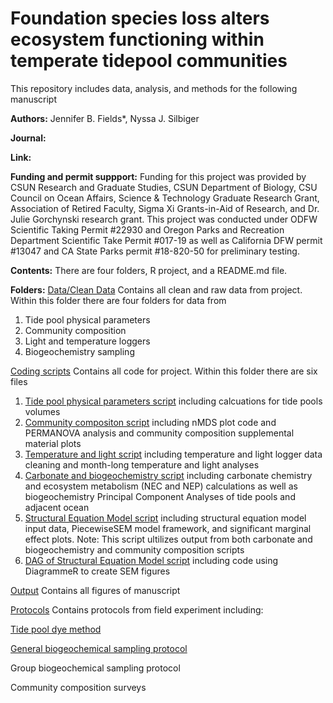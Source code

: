 # Foundation species loss alters ecosystem functioning within temperate tidepool communities 

This repository includes data, analysis, and methods for the following manuscript

**Authors:** Jennifer B. Fields*, Nyssa J. Silbiger

**Journal:**

**Link:**


**Funding and permit suppport:** Funding for this project was provided by CSUN Research and Graduate Studies, CSUN Department of Biology, CSU Council on Ocean Affairs, Science & Technology Graduate Research Grant, Association of Retired Faculty, Sigma Xi Grants-in-Aid of Research, and Dr. Julie Gorchynski research grant. This project was conducted under ODFW Scientific Taking Permit #22930 and Oregon Parks and Recreation Department Scientific Take Permit #017-19 as well as California DFW permit #13047 and CA State Parks permit #18-820-50 for preliminary testing. 


**Contents:** There are four folders, R project, and a README.md file.

**Folders:**
[Data/Clean Data](https://github.com/jenniferfields/EcoFunORTidepools/tree/master/Data)
Contains all clean and raw data from project. Within this folder there are four folders for data from 
1. Tide pool physical parameters
2. Community composition
3. Light and temperature loggers
4. Biogeochemistry sampling

[Coding scripts](https://github.com/jenniferfields/EcoFunORTidepools/tree/master/Scripts)
Contains all code for project. Within this folder there are six files
1. [Tide pool physical parameters script](https://github.com/jenniferfields/EcoFunORTidepools/blob/master/Scripts/tidepoolphysicalparameters.R) including calcuations for tide pools volumes 
2. [Community compositon script](https://github.com/jenniferfields/EcoFunORTidepools/blob/master/Scripts/CommunityComp.R) including nMDS plot code and PERMANOVA analysis and community composition supplemental material plots
3. [Temperature and light script](https://github.com/jenniferfields/EcoFunORTidepools/blob/master/Scripts/TemperatureandLight.R) including temperature and light logger data cleaning and month-long temperature and light analyses
4. [Carbonate and biogeochemistry script](https://github.com/jenniferfields/EcoFunORTidepools/blob/master/Scripts/CleanCarbChem.R) including carbonate chemistry and ecosystem metabolism (NEC and NEP) calculations as well as biogeochemistry Principal Component Analyses of tide pools and adjacent ocean
5. [Structural Equation Model script](https://github.com/jenniferfields/EcoFunORTidepools/blob/master/Scripts/SEMScript.R) including structural equation model input data, PiecewiseSEM model framework, and significant marginal effect plots. Note: This script ultilizes output from both carbonate and biogeochemistry and community composition scripts
6. [DAG of Structural Equation Model script](https://github.com/jenniferfields/EcoFunORTidepools/blob/master/Scripts/DAGSEMscript.R) including code using DiagrammeR to create SEM figures

[Output](https://github.com/jenniferfields/EcoFunORTidepools/tree/master/Output)
Contains all figures of manuscript

[Protocols](https://github.com/jenniferfields/EcoFunORTidepools/tree/master/Protocols)
Contains protocols from field experiment including:

[Tide pool dye method](https://github.com/jenniferfields/EcoFunORTidepools/blob/master/Protocols/Dye_Method_Protocol)


[General biogeochemical sampling protocol](https://github.com/jenniferfields/EcoFunORTidepools/blob/master/Protocols/TidePoolSampling_SOP.md)

Group biogeochemical sampling protocol

Community composition surveys



